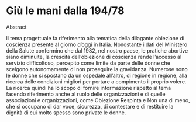 # Giù le mani dalla 194/78

Abstract

Il tema progettuale fa riferimento alla tematica della dilagante obiezione di coscienza presente al giorno d’oggi in Italia. Nonostante i dati del Ministero della Salute confermino che dal 1982, nel nostro paese, le pratiche abortive siano diminuite, la crescita dell’obiezione di coscienza rende l’accesso al servizio difficoltoso, percepito come limite da parte delle donne che scelgono autonomamente di non proseguire la gravidanza. Numerose sono le donne che si spostano da un ospedale all’altro, di regione in regione, alla ricerca delle condizioni migliori per portare a compimento il proprio volere. 
La ricerca quindi ha lo scopo di fornire informazione rispetto al tema facendo riferimento anche al ruolo delle organizzazioni e di quelle associazioni e organizzazioni, come Obiezione Respinta e Non una di meno, che si occupano di dar voce, sicurezza, di contestare e di restituire la dignità di cui molto spesso sono private le donne.

